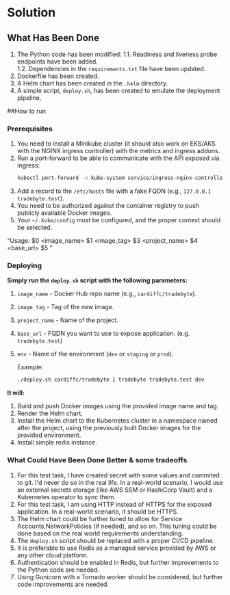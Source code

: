 # Solution

## What Has Been Done
1. The Python code has been modified:
    1.1. Readiness and liveness probe endpoints have been added.  
    1.2. Dependencies in the `requirements.txt` file have been updated.
2. Dockerfile has been created.
3. A Helm chart has been created in the `.helm` directory.
4. A simple script, `deploy.sh`, has been created to emulate the deployment pipeline.  

##How to run

### Prerequisites
1. You need to install a Minikube cluster (it should also work on EKS/AKS with the NGINX ingress controller) with the metrics and ingress addons.  
2. Run a port-forward to be able to communicate with the API exposed via ingress:
    ```zsh
    kubectl port-forward -n kube-system service/ingress-nginx-controller 8080:80 -n ingress-nginx
    ```
3. Add a record to the `/etc/hosts` file with a fake FQDN (e.g., `127.0.0.1 tradebyte.test`).  
4. You need to be authorized against the container registry to push publicly available Docker images.  
5. Your `~/.kube/config` must be configured, and the proper context should be selected.

"Usage: $0 <image_name> $1 <image_tag> $3 <project_name> $4 <base_url> $5 <env>"

### Deploying
**Simply run the `deploy.sh` script with the following parameters:**  
1. `image_name` - Docker Hub repo name (e.g., `cardiffc/tradebyte`).  
2. `image_tag` - Tag of the new image.  
3. `project_name` - Name of the project.  
4. `base_url` - FQDN you want to use to expose application. (e.g. `tradebyte.test`)
4. `env` - Name of the environment (`dev` or `staging` or `prod`).

    Example:
    ```zsh
    ./deploy.sh cardiffc/tradebyte 1 tradebyte tradebyte.test dev
    ```

**It will:**  
1. Build and push Docker images using the provided image name and tag.  
2. Render the Helm chart.
3. Install the Helm chart to the Kubernetes cluster in a namespace named after the project, using the previously built Docker images for the provided environment.
4. Install simple redis instance. 

### What Could Have Been Done Better & some tradeoffs
1. For this test task, I have created secret with some values and commited to git. I'd never do so in the real life. In a real-world scenario, I would use an external secrets storage (like AWS SSM or HashiCorp Vault) and a Kubernetes operator to sync them.  
2. For this test task, I am using HTTP instead of HTTPS for the exposed application. In a real-world scenario, it should be HTTPS.  
3. The Helm chart could be further tuned to allow for Service Accounts,NetworkPolicies (if needed), and so on. This tuning could be done based on the real world requirements understanding.  
4. The `deploy.sh` script should be replaced with a proper CI/CD pipeline.  
5. It is preferable to use Redis as a managed service provided by AWS or any other cloud platform.
6. Authentication should be enabled in Redis, but further improvements to the Python code are needed.
7. Using Gunicorn with a Tornado worker should be considered, but further code improvements are needed.
